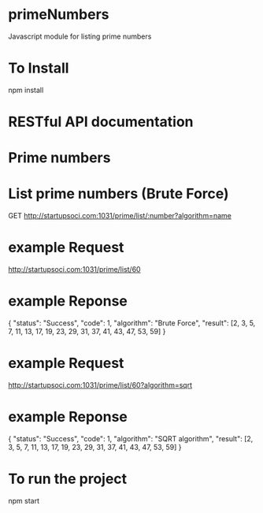 # primeNumbers
Javascript module for listing prime numbers

# To Install
npm install

# RESTful API documentation

# Prime numbers

# List prime numbers (Brute Force)

GET http://startupsoci.com:1031/prime/list/:number?algorithm=name

# example Request

http://startupsoci.com:1031/prime/list/60

# example Reponse

{
	"status": "Success",
	"code": 1,
	"algorithm": "Brute Force",
	"result": [2, 3, 5, 7, 11, 13, 17, 19, 23, 29, 31, 37, 41, 43, 47, 53, 59]
}

# example Request

http://startupsoci.com:1031/prime/list/60?algorithm=sqrt

# example Reponse

{
	"status": "Success",
	"code": 1,
	"algorithm": "SQRT algorithm",
	"result": [2, 3, 5, 7, 11, 13, 17, 19, 23, 29, 31, 37, 41, 43, 47, 53, 59]
}


# To run the project 

npm start
